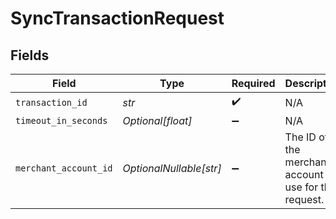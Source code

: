 # SyncTransactionRequest


## Fields

| Field                                                   | Type                                                    | Required                                                | Description                                             |
| ------------------------------------------------------- | ------------------------------------------------------- | ------------------------------------------------------- | ------------------------------------------------------- |
| `transaction_id`                                        | *str*                                                   | :heavy_check_mark:                                      | N/A                                                     |
| `timeout_in_seconds`                                    | *Optional[float]*                                       | :heavy_minus_sign:                                      | N/A                                                     |
| `merchant_account_id`                                   | *OptionalNullable[str]*                                 | :heavy_minus_sign:                                      | The ID of the merchant account to use for this request. |